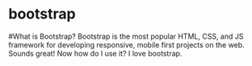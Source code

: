 # bootstrap
#What is Bootstrap?
Bootstrap is the most popular HTML, CSS, and JS framework for developing responsive, mobile first projects on the web. Sounds great! Now how do I use it?
I love bootstrap.
